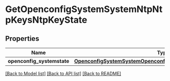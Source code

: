 # GetOpenconfigSystemSystemNtpNtpKeysNtpKeyState

## Properties
Name | Type | Description | Notes
------------ | ------------- | ------------- | -------------
**openconfig_systemstate** | [**OpenconfigSystemSystemOpenconfigsystemsystemNtpNtpkeysConfig**](OpenconfigSystemSystemOpenconfigsystemsystemNtpNtpkeysConfig.md) |  | [optional] 

[[Back to Model list]](../README.md#documentation-for-models) [[Back to API list]](../README.md#documentation-for-api-endpoints) [[Back to README]](../README.md)


